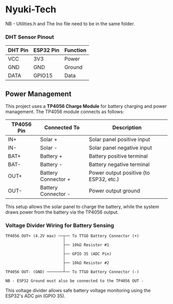 # Nyuki-Tech

NB - Utilities.h and The Ino file need to be in the same folder.

### DHT Sensor Pinout

| DHT Pin | ESP32 Pin | Function |
|---------|-----------|----------|
| VCC     | 3V3       | Power    |
| GND     | GND       | Ground   |
| DATA    | GPIO15    | Data     |

## Power Management

This project uses a **TP4056 Charge Module** for battery charging and power management. The TP4056 module connects as follows:

| TP4056 Pin | Connected To | Description         |
|------------|--------------|---------------------|
| IN+        | Solar +      | Solar panel positive input |
| IN-        | Solar -      | Solar panel negative input |
| BAT+       | Battery +    | Battery positive terminal  |
| BAT-       | Battery -    | Battery negative terminal  |
| OUT+       | Battery Connector +   | Power output positive (to ESP32, etc.) |
| OUT-       | Battery Connector -   | Power output ground        |

This setup allows the solar panel to charge the battery, while the system draws power from the battery via the TP4056 output.

### Voltage Divider Wiring for Battery Sensing

```
TP4056 OUT+ (4.2V max) ──┬── To TTGO Battery Connector (+)
						 │
						 ├── 10kΩ Resistor #1
						 │
						 ├── GPIO 35 (ADC Pin)
						 │
						 ├── 10kΩ Resistor #2  
						 │
TP4056 OUT- (GND) ───────┴── To TTGO Battery Connector (-)

NB - ESP32 Ground must also be connected to the TP4056 OUT -
```

This voltage divider allows safe battery voltage monitoring using the ESP32's ADC pin (GPIO 35).
